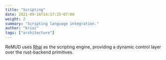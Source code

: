 ```yaml
---
title: "Scripting"
date: 2021-09-16T14:17:25-07:00
weight: 2
summary: "Scripting language integration."
author: "krixi"
tags: ["architecture"]
---
```


ReMUD uses [Rhai](https://rhai.rs/) as the scripting engine, 
providing a dynamic control layer over the rust-backend primitives. 

